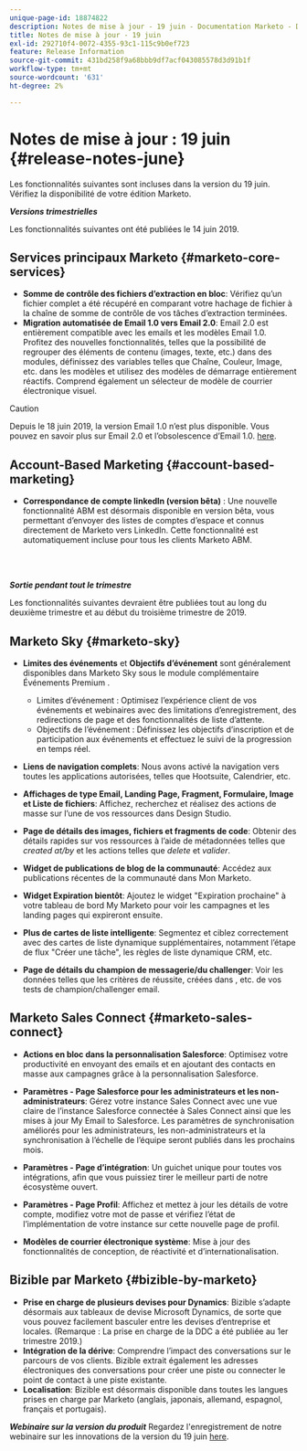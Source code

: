 ```yaml
---
unique-page-id: 18874822
description: Notes de mise à jour - 19 juin - Documentation Marketo - Documentation du produit
title: Notes de mise à jour - 19 juin
exl-id: 292710f4-0072-4355-93c1-115c9b0ef723
feature: Release Information
source-git-commit: 431bd258f9a68bbb9df7acf043085578d3d91b1f
workflow-type: tm+mt
source-wordcount: '631'
ht-degree: 2%

---
```


# Notes de mise à jour : 19 juin {#release-notes-june}

Les fonctionnalités suivantes sont incluses dans la version du 19 juin. Vérifiez la disponibilité de votre édition Marketo.

**_Versions trimestrielles_**

Les fonctionnalités suivantes ont été publiées le 14 juin 2019.

## Services principaux Marketo {#marketo-core-services}

* **Somme de contrôle des fichiers d’extraction en bloc**: Vérifiez qu’un fichier complet a été récupéré en comparant votre hachage de fichier à la chaîne de somme de contrôle de vos tâches d’extraction terminées.
* **Migration automatisée de Email 1.0 vers Email 2.0**: Email 2.0 est entièrement compatible avec les emails et les modèles Email 1.0. Profitez des nouvelles fonctionnalités, telles que la possibilité de regrouper des éléments de contenu (images, texte, etc.) dans des modules, définissez des variables telles que Chaîne, Couleur, Image, etc. dans les modèles et utilisez des modèles de démarrage entièrement réactifs. Comprend également un sélecteur de modèle de courrier électronique visuel.

>[!CAUTION]
>
>Depuis le 18 juin 2019, la version Email 1.0 n’est plus disponible. Vous pouvez en savoir plus sur Email 2.0 et l’obsolescence d’Email 1.0. [here](https://nation.marketo.com/docs/DOC-7038).

## Account-Based Marketing {#account-based-marketing}

* **Correspondance de compte linkedIn (version bêta)** : Une nouvelle fonctionnalité ABM est désormais disponible en version bêta, vous permettant d’envoyer des listes de comptes d’espace et connus directement de Marketo vers LinkedIn. Cette fonctionnalité est automatiquement incluse pour tous les clients Marketo ABM.

<br> 

**_Sortie pendant tout le trimestre_**

Les fonctionnalités suivantes devraient être publiées tout au long du deuxième trimestre et au début du troisième trimestre de 2019.

## Marketo Sky {#marketo-sky}

* **Limites des événements** et **Objectifs d’événement** sont généralement disponibles dans Marketo Sky sous le module complémentaire Événements Premium .

   * Limites d’événement : Optimisez l’expérience client de vos événements et webinaires avec des limitations d’enregistrement, des redirections de page et des fonctionnalités de liste d’attente.
   * Objectifs de l’événement : Définissez les objectifs d’inscription et de participation aux événements et effectuez le suivi de la progression en temps réel.

* **Liens de navigation complets**: Nous avons activé la navigation vers toutes les applications autorisées, telles que Hootsuite, Calendrier, etc.
* **Affichages de type Email, Landing Page, Fragment, Formulaire, Image et Liste de fichiers**: Affichez, recherchez et réalisez des actions de masse sur l’une de vos ressources dans Design Studio.
* **Page de détails des images, fichiers et fragments de code**: Obtenir des détails rapides sur vos ressources à l’aide de métadonnées telles que _created at/by_ et les actions telles que _delete_ et _valider_.
* **Widget de publications de blog de la communauté**: Accédez aux publications récentes de la communauté dans Mon Marketo.
* **Widget Expiration bientôt**: Ajoutez le widget &quot;Expiration prochaine&quot; à votre tableau de bord My Marketo pour voir les campagnes et les landing pages qui expireront ensuite.
* **Plus de cartes de liste intelligente**: Segmentez et ciblez correctement avec des cartes de liste dynamique supplémentaires, notamment l’étape de flux &quot;Créer une tâche&quot;, les règles de liste dynamique CRM, etc.
* **Page de détails du champion de messagerie/du challenger**: Voir les données telles que les critères de réussite, créées dans , etc. de vos tests de champion/challenger email.

## Marketo Sales Connect {#marketo-sales-connect}

* **Actions en bloc dans la personnalisation Salesforce**: Optimisez votre productivité en envoyant des emails et en ajoutant des contacts en masse aux campagnes grâce à la personnalisation Salesforce.
* **Paramètres - Page Salesforce pour les administrateurs et les non-administrateurs**: Gérez votre instance Sales Connect avec une vue claire de l’instance Salesforce connectée à Sales Connect ainsi que les mises à jour My Email to Salesforce. Les paramètres de synchronisation améliorés pour les administrateurs, les non-administrateurs et la synchronisation à l’échelle de l’équipe seront publiés dans les prochains mois.
* **Paramètres - Page d’intégration**: Un guichet unique pour toutes vos intégrations, afin que vous puissiez tirer le meilleur parti de notre écosystème ouvert.
* **Paramètres - Page Profil**: Affichez et mettez à jour les détails de votre compte, modifiez votre mot de passe et vérifiez l’état de l’implémentation de votre instance sur cette nouvelle page de profil.

* **Modèles de courrier électronique système**: Mise à jour des fonctionnalités de conception, de réactivité et d’internationalisation.

## Bizible par Marketo {#bizible-by-marketo}

* **Prise en charge de plusieurs devises pour Dynamics**: Bizible s’adapte désormais aux tableaux de devise Microsoft Dynamics, de sorte que vous pouvez facilement basculer entre les devises d’entreprise et locales. (Remarque : La prise en charge de la DDC a été publiée au 1er trimestre 2019.)
* **Intégration de la dérive**: Comprendre l’impact des conversations sur le parcours de vos clients. Bizible extrait également les adresses électroniques des conversations pour créer une piste ou connecter le point de contact à une piste existante.
* **Localisation**: Bizible est désormais disponible dans toutes les langues prises en charge par Marketo (anglais, japonais, allemand, espagnol, français et portugais).

***Webinaire sur la version du produit*** Regardez l&#39;enregistrement de notre webinaire sur les innovations de la version du 19 juin [here](https://engage.marketo.com/Marketo-June-Product-Release-2019-On-Demand.html).
